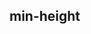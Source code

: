 ## min-height


<!-- CSSJSON.min-height.description -->

<!-- CSSJSON.min-height.syntax -->

<!-- CSSJSON.min-height.values -->

<!-- CSSJSON.min-height.compatibility -->

<!-- CSSJSON.min-height.reference -->
